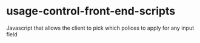 # usage-control-front-end-scripts
Javascript that allows the client to pick which polices to apply for any input field
